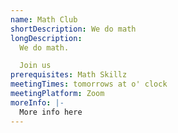 ```yaml
---
name: Math Club
shortDescription: We do math
longDescription:
  We do math.

  Join us
prerequisites: Math Skillz
meetingTimes: tomorrows at o' clock
meetingPlatform: Zoom
moreInfo: |-
  More info here
---
```

